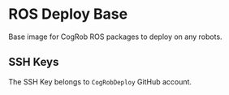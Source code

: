 # ROS Deploy Base

Base image for CogRob ROS packages to deploy on any robots.

## SSH Keys
The SSH Key belongs to `CogRobDeploy` GitHub account.
